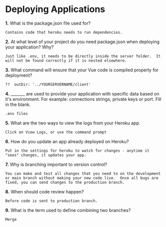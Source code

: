 # Deploying Applications

**1.** What is the package.json file used for?
<!-- enter you answer in the space below -->
```
Contains code that heroku needs to run dependencies. 
``` 
**2.** At what level of your project do you need package.json when deploying your application? Why?
<!-- enter you answer in the space below -->
```
Just like .env, it needs to be directly inside the server folder.  It will not be found correctly if it is nested elsewhere.
```
**3.** What command will ensure that your Vue code is compiled properly for deployment?
<!-- enter you answer in the space below -->
```
??  outDir: '../YOURSERVERNAME/client'
```
**4.** _______ are used to provide your application with specific data based on it's environment. For example: connections strings, private keys or port. Fill in the blank.
<!-- enter you answer in the space below -->
```
.env files
```
**5.** What are the two ways to view the logs from your Heroku app.
<!-- enter you answer in the space below -->
```
Click on View Logs, or use the command prompt
```
**6.** How do you update an app already deployed on Heroku?
<!-- enter you answer in the space below -->
```
Put in the settings for heroku to watch for changes - anytime it "sees" changes, it updates your app.
```
**7.** Why is branching important to version control?
<!-- enter you answer in the space below -->
```
You can make and test all changes that you need to on the development or main branch without making your new code live.  Once all bugs are fixed, you can send changes to the production branch.
```
**8.** When should code review happen?
<!-- enter you answer in the space below -->
```
Before code is sent to production branch.
```
**9.** What is the term used to define combining two branches?
<!-- enter you answer in the space below -->
```
Merge
```
